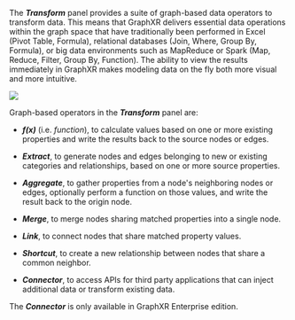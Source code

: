 The _**Transform**_ panel provides a suite of graph-based data operators to transform data. This means that GraphXR delivers essential data operations within the graph space that have traditionally been performed in Excel (Pivot Table, Formula), relational databases (Join, Where, Group By, Formula), or big data environments such as MapReduce or Spark (Map, Reduce, Filter, Group By, Function). The ability to view the results immediately in GraphXR makes modeling data on the fly both more visual and more intuitive.

![](https://kineviz.atlassian.net/wiki/download/attachments/1719537309/06_00_01_TransformPanel720.png?api=v2)

Graph-based operators in the _**Transform**_ panel are:

*   _**f(x)**_ (i.e. _function_), to calculate values based on one or more existing properties and write the results back to the source nodes or edges.
    
*   _**Extract**_, to generate nodes and edges belonging to new or existing categories and relationships, based on one or more source properties.
    
*   _**Aggregate**_, to gather properties from a node's neighboring nodes or edges, optionally perform a function on those values, and write the result back to the origin node.
    
*   _**Merge**_, to merge nodes sharing matched properties into a single node.
    
*   _**Link**_, to connect nodes that share matched property values.
    
*   _**Shortcut**_, to create a new relationship between nodes that share a common neighbor.
    
*   _**Connector**_, to access APIs for third party applications that can inject additional data or transform existing data.
    

The _**Connector**_ is only available in GraphXR Enterprise edition.